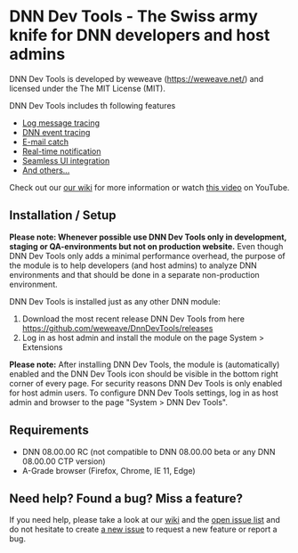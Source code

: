 # DNN Dev Tools - The Swiss army knife for DNN developers and host admins

DNN Dev Tools is developed by weweave (https://weweave.net/) and licensed under the The MIT License (MIT).

DNN Dev Tools includes th following features

* [Log message tracing](https://github.com/weweave/DnnDevTools/wiki/Features#log-message-tracing)
* [DNN event tracing](https://github.com/weweave/DnnDevTools/wiki/Features#dnn-event-tracing)
* [E-mail catch](https://github.com/weweave/DnnDevTools/wiki/Features#e-mail-catch)
* [Real-time notification](https://github.com/weweave/DnnDevTools/wiki/Features#real-time-notification)
* [Seamless UI integration](https://github.com/weweave/DnnDevTools/wiki/Features#seamless-ui-integration)
* [And others...](https://github.com/weweave/DnnDevTools/wiki/Features#miscellaneous)

Check out our [our wiki](https://github.com/weweave/DNNDevTools/wiki) for more information or watch [this video](https://youtu.be/xkoXRMk12sE) on YouTube.

## Installation / Setup
**Please note: Whenever possible use DNN Dev Tools only in development, staging or QA-environments but not on production website.** Even though DNN Dev Tools only adds a minimal performance overhead, the purpose of the module is to help developers (and host admins) to analyze DNN environments and that should be done in a separate non-production environment.

DNN Dev Tools is installed just as any other DNN module:
 1. Download the most recent release DNN Dev Tools from here https://github.com/weweave/DnnDevTools/releases
 1. Log in as host admin and install the module on the page System > Extensions
 
**Please note:** After installing DNN Dev Tools, the module is (automatically) enabled and the DNN Dev Tools icon should be visible in the bottom right corner of every page. For security reasons DNN Dev Tools is only enabled for host admin users. To configure DNN Dev Tools settings, log in as host admin and browser to the page "System > DNN Dev Tools".

## Requirements

* DNN 08.00.00 RC (not compatible to DNN 08.00.00 beta or any DNN 08.00.00 CTP version)
* A-Grade browser (Firefox, Chrome, IE 11, Edge)

## Need help? Found a bug? Miss a feature?

If you need help, please take a look at our [wiki](https://github.com/weweave/DnnDevTools/wiki) and the [open issue list](https://github.com/weweave/DnnDevTools/issues) and do not hesitate to create [a new issue](https://github.com/weweave/DnnDevTools/issues/new) to request a new feature or report a bug.
